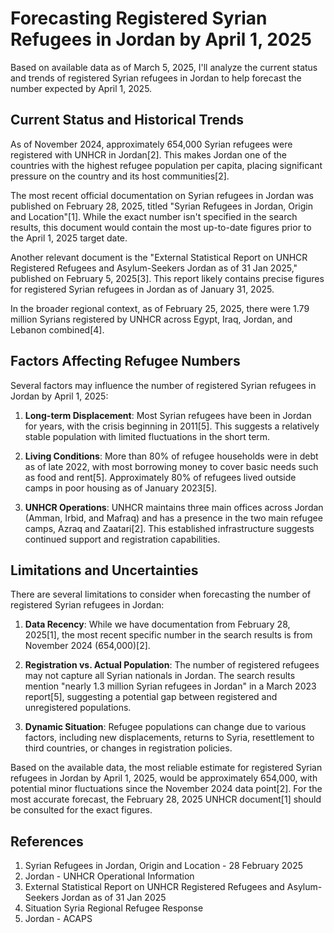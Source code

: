 # Forecasting Registered Syrian Refugees in Jordan by April 1, 2025

Based on available data as of March 5, 2025, I'll analyze the current status and trends of registered Syrian refugees in Jordan to help forecast the number expected by April 1, 2025.

## Current Status and Historical Trends

As of November 2024, approximately 654,000 Syrian refugees were registered with UNHCR in Jordan[2]. This makes Jordan one of the countries with the highest refugee population per capita, placing significant pressure on the country and its host communities[2].

The most recent official documentation on Syrian refugees in Jordan was published on February 28, 2025, titled "Syrian Refugees in Jordan, Origin and Location"[1]. While the exact number isn't specified in the search results, this document would contain the most up-to-date figures prior to the April 1, 2025 target date.

Another relevant document is the "External Statistical Report on UNHCR Registered Refugees and Asylum-Seekers Jordan as of 31 Jan 2025," published on February 5, 2025[3]. This report likely contains precise figures for registered Syrian refugees in Jordan as of January 31, 2025.

In the broader regional context, as of February 25, 2025, there were 1.79 million Syrians registered by UNHCR across Egypt, Iraq, Jordan, and Lebanon combined[4].

## Factors Affecting Refugee Numbers

Several factors may influence the number of registered Syrian refugees in Jordan by April 1, 2025:

1. **Long-term Displacement**: Most Syrian refugees have been in Jordan for years, with the crisis beginning in 2011[5]. This suggests a relatively stable population with limited fluctuations in the short term.

2. **Living Conditions**: More than 80% of refugee households were in debt as of late 2022, with most borrowing money to cover basic needs such as food and rent[5]. Approximately 80% of refugees lived outside camps in poor housing as of January 2023[5].

3. **UNHCR Operations**: UNHCR maintains three main offices across Jordan (Amman, Irbid, and Mafraq) and has a presence in the two main refugee camps, Azraq and Zaatari[2]. This established infrastructure suggests continued support and registration capabilities.

## Limitations and Uncertainties

There are several limitations to consider when forecasting the number of registered Syrian refugees in Jordan:

1. **Data Recency**: While we have documentation from February 28, 2025[1], the most recent specific number in the search results is from November 2024 (654,000)[2].

2. **Registration vs. Actual Population**: The number of registered refugees may not capture all Syrian nationals in Jordan. The search results mention "nearly 1.3 million Syrian refugees in Jordan" in a March 2023 report[5], suggesting a potential gap between registered and unregistered populations.

3. **Dynamic Situation**: Refugee populations can change due to various factors, including new displacements, returns to Syria, resettlement to third countries, or changes in registration policies.

Based on the available data, the most reliable estimate for registered Syrian refugees in Jordan by April 1, 2025, would be approximately 654,000, with potential minor fluctuations since the November 2024 data point[2]. For the most accurate forecast, the February 28, 2025 UNHCR document[1] should be consulted for the exact figures.

## References

1. Syrian Refugees in Jordan, Origin and Location - 28 February 2025
2. Jordan - UNHCR Operational Information
3. External Statistical Report on UNHCR Registered Refugees and Asylum-Seekers Jordan as of 31 Jan 2025
4. Situation Syria Regional Refugee Response
5. Jordan - ACAPS